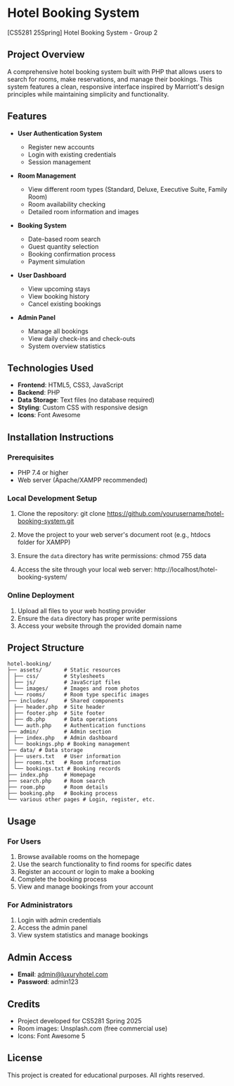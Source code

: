 # Hotel Booking System
[CS5281 25Spring] Hotel Booking System - Group 2

## Project Overview
A comprehensive hotel booking system built with PHP that allows users to search for rooms, make reservations, and manage their bookings. This system features a clean, responsive interface inspired by Marriott's design principles while maintaining simplicity and functionality.

## Features
- ​**​User Authentication System​**​
  - Register new accounts
  - Login with existing credentials
  - Session management
  
- ​**​Room Management​**​
  - View different room types (Standard, Deluxe, Executive Suite, Family Room)
  - Room availability checking
  - Detailed room information and images
  
- ​**​Booking System​**​
  - Date-based room search
  - Guest quantity selection
  - Booking confirmation process
  - Payment simulation
  
- ​**​User Dashboard​**​
  - View upcoming stays
  - View booking history
  - Cancel existing bookings
  
- ​**​Admin Panel​**​
  - Manage all bookings
  - View daily check-ins and check-outs
  - System overview statistics

## Technologies Used
- ​**​Frontend​**​: HTML5, CSS3, JavaScript
- ​**​Backend​**​: PHP
- ​**​Data Storage​**​: Text files (no database required)
- ​**​Styling​**​: Custom CSS with responsive design
- ​**​Icons​**​: Font Awesome

## Installation Instructions

### Prerequisites
- PHP 7.4 or higher
- Web server (Apache/XAMPP recommended)

### Local Development Setup
1. Clone the repository:
git clone https://github.com/yourusername/hotel-booking-system.git

2. Move the project to your web server's document root (e.g., htdocs folder for XAMPP)

3. Ensure the `data` directory has write permissions:
chmod 755 data

4. Access the site through your local web server:
http://localhost/hotel-booking-system/

### Online Deployment
1. Upload all files to your web hosting provider
2. Ensure the `data` directory has proper write permissions
3. Access your website through the provided domain name

## Project Structure
```
hotel-booking/
├── assets/       # Static resources
│ ├── css/        # Stylesheets
│ ├── js/         # JavaScript files
│ └── images/     # Images and room photos
│ └── rooms/      # Room type specific images
├── includes/     # Shared components
│ ├── header.php  # Site header
│ ├── footer.php  # Site footer
│ ├── db.php      # Data operations
│ └── auth.php    # Authentication functions
├── admin/        # Admin section
│ ├── index.php   # Admin dashboard
│ └── bookings.php # Booking management
├── data/ # Data storage
│ ├── users.txt   # User information
│ ├── rooms.txt   # Room information
│ └── bookings.txt # Booking records
├── index.php     # Homepage
├── search.php    # Room search
├── room.php      # Room details
├── booking.php   # Booking process
└── various other pages # Login, register, etc.
```

## Usage
### For Users
1. Browse available rooms on the homepage
2. Use the search functionality to find rooms for specific dates
3. Register an account or login to make a booking
4. Complete the booking process
5. View and manage bookings from your account

### For Administrators
1. Login with admin credentials
2. Access the admin panel
3. View system statistics and manage bookings

## Admin Access
- ​**​Email​**​: admin@luxuryhotel.com
- ​**​Password​**​: admin123

## Credits
- Project developed for CS5281 Spring 2025
- Room images: Unsplash.com (free commercial use)
- Icons: Font Awesome 5

## License
This project is created for educational purposes. All rights reserved.
